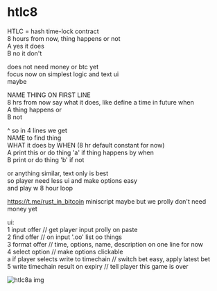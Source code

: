 # htlc8

HTLC = hash time-lock contract    
8 hours from now, thing happens or not    
A yes it does   
B no it don't  

does not need money or btc yet    
focus now on simplest logic and text ui   
maybe    

NAME THING ON FIRST LINE   
8 hrs from now say what it does, like define a time in future when   
A thing happens or    
B not   

^ so in 4 lines we get    
NAME to find thing    
WHAT it does by WHEN (8 hr default constant for now)   
A print this or do thing 'a' if thing happens by when    
B print or do thing 'b' if not    

or anything similar, text only is best  
so player need less ui and make options easy   
and play w 8 hour loop    

https://t.me/rust_in_bitcoin miniscript maybe but we prolly don't need money yet   

ui:      
1 input offer // get player input prolly on paste   
2 find offer // on input '.oo' list oo things   
3 format offer // time, options, name, description on one line for now      
4 select option // make options clickable    
a if player selects write to timechain // switch bet easy, apply latest bet       
5 write timechain result on expiry // tell player this game is over        

![htlc8a img](https://i.imgur.com/Q9PZlWk.png)
